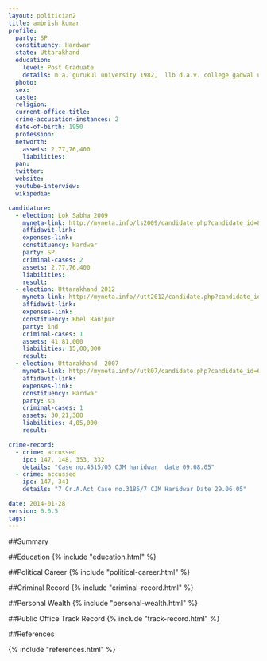 ```yaml
---
layout: politician2
title: ambrish kumar
profile: 
  party: SP
  constituency: Hardwar
  state: Uttarakhand
  education: 
    level: Post Graduate
    details: m.a. gurukul university 1982,  llb d.a.v. college gadwal university 1979
  photo: 
  sex: 
  caste: 
  religion: 
  current-office-title: 
  crime-accusation-instances: 2
  date-of-birth: 1950
  profession: 
  networth: 
    assets: 2,77,76,400
    liabilities: 
  pan: 
  twitter: 
  website: 
  youtube-interview: 
  wikipedia: 

candidature: 
  - election: Lok Sabha 2009
    myneta-link: http://myneta.info/ls2009/candidate.php?candidate_id=8277
    affidavit-link: 
    expenses-link: 
    constituency: Hardwar 
    party: SP
    criminal-cases: 2
    assets: 2,77,76,400
    liabilities: 
    result:  
  - election: Uttarakhand 2012
    myneta-link: http://myneta.info//utt2012/candidate.php?candidate_id=488
    affidavit-link: 
    expenses-link: 
    constituency: Bhel Ranipur 
    party: ind
    criminal-cases: 1
    assets: 41,81,000
    liabilities: 15,00,000
    result:  
  - election: Uttarakhand  2007
    myneta-link: http://myneta.info//utk07/candidate.php?candidate_id=66
    affidavit-link: 
    expenses-link: 
    constituency: Hardwar 
    party: sp
    criminal-cases: 1
    assets: 30,21,388
    liabilities: 4,05,000
    result:  

crime-record: 
  - crime: accussed
    ipc: 147, 148, 353, 332
    details: "Case no.4515/05 CJM haridwar  date 09.08.05" 
  - crime: accussed
    ipc: 147, 341
    details: "7 Cr.A.Act Case no.3185/7 CJM Haridwar Date 29.06.05" 

date: 2014-01-28
version: 0.0.5
tags: 
---
```

##Summary


##Education
{% include "education.html" %}


##Political Career
{% include "political-career.html" %}


##Criminal Record
{% include "criminal-record.html" %}


##Personal Wealth
{% include "personal-wealth.html" %}


##Public Office Track Record
{% include "track-record.html" %}


##References


{% include "references.html" %}